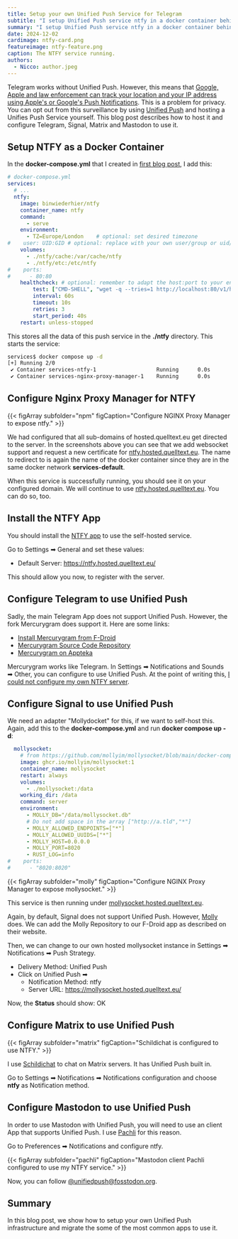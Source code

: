 ```yaml
---
title: Setup your own Unified Push Service for Telegram
subtitle: "I setup Unified Push service ntfy in a docker container behind Nginx Proxy Manager."
summary: "I setup Unified Push service ntfy in a docker container behind Nginx Proxy Manager."
date: 2024-12-02
cardimage: ntfy-card.png
featureimage: ntfy-feature.png
caption: The NTFY service running.
authors:
  - Nicco: author.jpeg
---
```


Telegram works without Unified Push. However, this means that [Google, Apple and law enforcement can track your location and your IP address using Apple's or Google's Push Notifications][push-id]. This is a problem for privacy.
You can opt out from this surveillance by using [Unified Push] and hosting a Unifies Push Service yourself.
This blog post describes how to host it and configure Telegram, Signal, Matrix and Mastodon to use it.

## Setup NTFY as a Docker Container


In the **docker-compose.yml** that I created in [first blog post][first], I add this:

```yaml
# docker-compose.yml
services:
  # ...
  ntfy:
    image: binwiederhier/ntfy
    container_name: ntfy
    command:
      - serve
    environment:
      - TZ=Europe/London    # optional: set desired timezone
#    user: UID:GID # optional: replace with your own user/group or uid/gid
    volumes:
      - ./ntfy/cache:/var/cache/ntfy
      - ./ntfy/etc:/etc/ntfy
#    ports:
#      - 80:80
    healthcheck: # optional: remember to adapt the host:port to your environment
        test: ["CMD-SHELL", "wget -q --tries=1 http://localhost:80/v1/health -O - | grep -Eo '\"healthy\"\\s*:\\s*true' || exit 1"]
        interval: 60s
        timeout: 10s
        retries: 3
        start_period: 40s
    restart: unless-stopped

```

This stores all the data of this push service in the **./ntfy** directory.
This starts the service:

```sh
services$ docker compose up -d
[+] Running 2/0
 ✔ Container services-ntfy-1                   Running      0.0s 
 ✔ Container services-nginx-proxy-manager-1    Running      0.0s 
```

## Configure Nginx Proxy Manager for NTFY

{{< figArray subfolder="npm" figCaption="Configure NGINX Proxy Manager to expose ntfy." >}}

We had configured that all sub-domains of hosted.quelltext.eu get directed to the server.
In the screenshots above you can see that we add websocket support and request a new certificate for
[ntfy.hosted.quelltext.eu].
The name to redirect to is again the name of the docker container since they are in the same docker network **services-default**.

When this service is successfully running, you should see it on your configured domain. We will continue to use
[ntfy.hosted.quelltext.eu]. You can do so, too.

## Install the NTFY App

You should install the [NTFY app](https://github.com/binwiederhier/ntfy-android#readme) to use the self-hosted service.

Go to Settings ➡ General and set these values:

- Default Server: https://ntfy.hosted.quelltext.eu/

This should allow you now, to register with the server.

## Configure Telegram to use Unified Push

Sadly, the main Telegram App does not support Unified Push.
However, the fork Mercurygram does support it. Here are some links:

- [Install Mercurygram from F-Droid](https://f-droid.org/packages/it.belloworld.mercurygram/)
- [Mercurygram Source Code Repository](https://github.com/Mercurygram/Mercurygram)
- [Mercurygram on Appteka](https://appteka.store/app/077r155091)

Mercurygram works like Telegram. In Settings ➡ Notifications and Sounds ➡ Other, you can configure to use Unified Push.
At the point of writing this, [I could not configure my own NTFY server](https://github.com/Mercurygram/Mercurygram/issues/55).

## Configure Signal to use Unified Push

We need an adapter "Mollydocket" for this, if we want to self-host this.
Again, add this to the **docker-compose.yml** and run **docker compose up -d**:

```yaml
  mollysocket:
    # from https://github.com/mollyim/mollysocket/blob/main/docker-compose.yml
    image: ghcr.io/mollyim/mollysocket:1
    container_name: mollysocket
    restart: always
    volumes:
      - ./mollysocket:/data
    working_dir: /data
    command: server
    environment:
      - MOLLY_DB="/data/mollysocket.db"
      # Do not add space in the array ["http://a.tld","*"]
      - MOLLY_ALLOWED_ENDPOINTS=["*"]
      - MOLLY_ALLOWED_UUIDS=["*"]
      - MOLLY_HOST=0.0.0.0
      - MOLLY_PORT=8020
      - RUST_LOG=info
#    ports:
#      - "8020:8020"
```

{{< figArray subfolder="molly" figCaption="Configure NGINX Proxy Manager to expose mollysocket." >}}

This service is then running under [mollysocket.hosted.quelltext.eu].

Again, by default, Signal does not support Unified Push. However, [Molly] does.
We can add the Molly Repository to our F-Droid app as described on their website.

Then, we can change to our own hosted mollysocket instance in Settings ➡ Notifications ➡ Push Strategy.

- Delivery Method: Unified Push
- Click on Unified Push ➡
  - Notification Method: ntfy
  - Server URL: https://mollysocket.hosted.quelltext.eu/

Now, the **Status** should show: OK

## Configure Matrix to use Unified Push

{{< figArray subfolder="matrix" figCaption="Schildichat is configured to use NTFY." >}}

I use [Schildichat](https://schildi.chat/) to chat on Matrix servers.
It has Unified Push built in.

Go to Settings ➡ Notifications ➡ Notifications configuration and choose **ntfy** as Notification method.

## Configure Mastodon to use Unified Push

In order to use Mastodon with Unified Push, you will need to use an client App that supports Unified Push.
I use [Pachli](https://f-droid.org/en/packages/app.pachli/) for this reason.

Go to Preferences ➡ Notifications and configure ntfy.

{{< figArray subfolder="pachli" figCaption="Mastodon client Pachli configured to use my NTFY service." >}}

Now, you can follow [@unifiedpush@fosstodon.org](https://fosstodon.org/@unifiedpush).

## Summary

In this blog post, we show how to setup your own Unified Push infrastructure and migrate the some of the most common apps to use it.

[push-id]: https://www.wired.com/story/apple-google-push-notification-surveillance/
[Unified Push]: https://unifiedpush.org/
[first]: ../2024-11-28-nginx-proxy-manager/
[ntfy.hosted.quelltext.eu]: https://ntfy.hosted.quelltext.eu/
[mollysocket.hosted.quelltext.eu]: https://mollysocket.hosted.quelltext.eu/
[Molly]: https://molly.im/